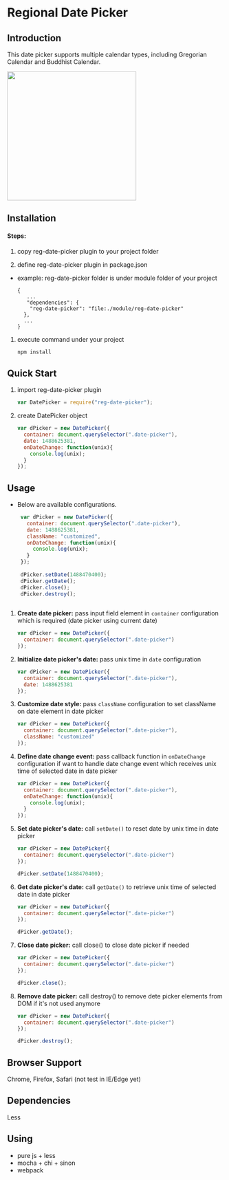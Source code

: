 # Regional Date Picker

## Introduction
This date picker supports multiple calendar types, including Gregorian Calendar and Buddhist Calendar.

  <img src="ralendar-screen.png" height="300" />

## Installation

#### Steps:
1. copy reg-date-picker plugin to your project folder

1. define reg-date-picker plugin in package.json

 * example: reg-date-picker folder is under module folder of your project 

      ```
      {
         ...
         "dependencies": {
          "reg-date-picker": "file:./module/reg-date-picker"
        },
        ...
      }
      ```

1. execute command under your project

   ```bash
   npm install
   ```

## Quick Start

1. import reg-date-picker plugin 

      ```js
      var DatePicker = require("reg-date-picker");
      ```

1. create DatePicker object

      ```js
      var dPicker = new DatePicker({
        container: document.querySelector(".date-picker"),
        date: 1488625381,
        onDateChange: function(unix){
          console.log(unix);
        }
      });
      ```
   
## Usage

* Below are available configurations.

     ```js
      var dPicker = new DatePicker({
        container: document.querySelector(".date-picker"),
        date: 1488625381,
        className: "customized",
        onDateChange: function(unix){
          console.log(unix);
        }
      });
      
      dPicker.setDate(1488470400);
      dPicker.getDate();
      dPicker.close();
      dPicker.destroy();
      
1. **Create date picker:** pass input field element in ```container``` configuration which is required (date picker using current date)

      ```js
      var dPicker = new DatePicker({
        container: document.querySelector(".date-picker")
      });
      ```

1. **Initialize date picker's date:** pass unix time in ```date``` configuration

      ```js
      var dPicker = new DatePicker({
        container: document.querySelector(".date-picker"),
        date: 1488625381
      });
      ```
      
1. **Customize date style:** pass ```className``` configuration to set className on date element in date picker

      ```js
      var dPicker = new DatePicker({
        container: document.querySelector(".date-picker"),
        className: "customized" 
      });
      ```
1. **Define date change event:** pass callback function in ```onDateChange``` configuration if want to handle date change event which receives unix time of selected date in date picker

      ```js
      var dPicker = new DatePicker({
        container: document.querySelector(".date-picker"),
        onDateChange: function(unix){
          console.log(unix);
        }  
      });
      ```

1. **Set date picker's date:** call ```setDate()``` to reset date by unix time in date picker

      ```js
      var dPicker = new DatePicker({
        container: document.querySelector(".date-picker")
      });

      dPicker.setDate(1488470400);
      ```

1. **Get date picker's date:** call ```getDate()``` to retrieve unix time of selected date in date picker 

      ```js
      var dPicker = new DatePicker({
        container: document.querySelector(".date-picker")
      });

      dPicker.getDate();
      ```

1. **Close date picker:** call close() to close date picker if needed

      ```js
      var dPicker = new DatePicker({
        container: document.querySelector(".date-picker")
      });

      dPicker.close();
      ```

1. **Remove date picker:** call destroy() to remove dete picker elements from DOM if it's not used anymore

      ```js
      var dPicker = new DatePicker({
        container: document.querySelector(".date-picker")
      });

      dPicker.destroy();
      ```

## Browser Support

Chrome, Firefox, Safari (not test in IE/Edge yet)

## Dependencies

Less

## Using

* pure js + less
* mocha + chi + sinon
* webpack
